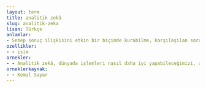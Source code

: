 ```yaml
---
layout: term
title: analitik zekâ
slug: analitik-zeka
lisan: Türkçe
anlamlar:
- Sebep sonuç ilişkisini etkin bir biçimde kurabilme, karşılaşılan sorunun nedenini belirleyip çözüme varabilme becerilerini içeren zekâ
ozellikler:
- - isim
ornekler:
- - Analitik zekâ, dünyada işlemleri nasıl daha iyi yapabileceğimizi, akademik başarıda ne kadar daha iyiye gidebileceğimizi bir ölçüde bize veriyor.
orneklerkaynak:
- - Kemal Sayar
---
```

